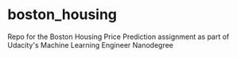 # boston_housing
Repo for the Boston Housing Price Prediction assignment as part of Udacity's Machine Learning Engineer Nanodegree
